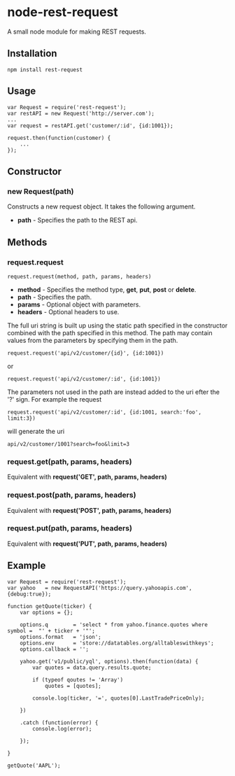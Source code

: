 # node-rest-request
A small node module for making REST requests.

## Installation
	npm install rest-request

## Usage
	var Request = require('rest-request');
	var restAPI = new Request('http://server.com');
	...	
	var request = restAPI.get('customer/:id', {id:1001});
	
	request.then(function(customer) {
		...
	});

## Constructor

### new Request(path)

Constructs a new request object. It takes the following argument.

- **path** - Specifies the path to the REST api.

## Methods

### request.request

	request.request(method, path, params, headers)
	
- **method** - Specifies the method type, **get**, **put**, **post** or **delete**.
- **path** - Specifies the path.
- **params** - Optional object with parameters.
- **headers** - Optional headers to use.

The full uri string is built up using the static path specified in
the constructor combined with the path specified in this method.
The path may contain values from the parameters by
specifying them in the path.

	request.request('api/v2/customer/{id}', {id:1001})

or

	request.request('api/v2/customer/:id', {id:1001})

The parameters not used in the path are instead added 
to the uri efter the '?' sign. For example the request

	request.request('api/v2/customer/:id', {id:1001, search:'foo', limit:3})

will generate the uri

	api/v2/customer/1001?search=foo&limit=3

### request.get(path, params, headers)

Equivalent with **request('GET', path, params, headers)**

### request.post(path, params, headers)

Equivalent with **request('POST', path, params, headers)**

### request.put(path, params, headers)

Equivalent with **request('PUT', path, params, headers)**



## Example
	var Request = require('rest-request');
	var yahoo   = new RequestAPI('https://query.yahooapis.com', {debug:true});
	
	function getQuote(ticker) {
		var options = {};
		
		options.q        = 'select * from yahoo.finance.quotes where symbol =  "' + ticker + '"';
		options.format   = 'json';
		options.env      = 'store://datatables.org/alltableswithkeys';
		options.callback = '';
			
		yahoo.get('v1/public/yql', options).then(function(data) {
			var quotes = data.query.results.quote;
			
			if (typeof qoutes != 'Array')
				quotes = [quotes];
				
			console.log(ticker, '=', quotes[0].LastTradePriceOnly);		
			
		})
		
		.catch (function(error) {
			console.log(error);
			
		});
		
	}
	
	getQuote('AAPL');